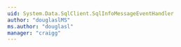 ```yaml
---
uid: System.Data.SqlClient.SqlInfoMessageEventHandler
author: "douglaslMS"
ms.author: "douglasl"
manager: "craigg"
---
```

